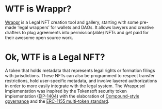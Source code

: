 # WTF is Wrappr?

[Wrappr](https://app.wrappr.wtf/) is a Legal NFT creation tool and gallery, starting with some pre-made ‘legal wrappers’ for wallets and DAOs. It allows lawyers and creative drafters to plug agreements into permission(able) NFTs and get paid for their awesome open source work.

# Ok, WTF is a Legal NFT?

A token that holds metadata that represents legal rights or formation filings with jurisdictions. These NFTs can also be programmed to respect transfer restrictions, hold user-specific metadata, and involve layered authorizations in order to more easily integrate with the legal system. The Wrappr.sol implementation was inspired by the Tokensoft security token implementation ([EIP-1404](https://erc1404.org/)) with the elaboration of [Compound-style governance](https://github.com/compound-finance/compound-protocol/tree/master/contracts/Governance) and the [ERC-1155 multi-token standard](https://ethereum.org/en/developers/docs/standards/tokens/erc-1155/).
